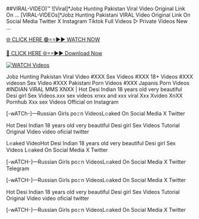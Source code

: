 ##️VIRAL-VIDEO)™ ![Viral]*Jobz Hunting Pakistan Viral Video Original Link On ...
 [VIRAL-VIDEOs]*Jobz Hunting Pakistani VIRAL Video Original Link On Social Media Twitter X Instagram Tiktok Full Videos ▻ Private Videos New ...

[🌐 CLICK HERE 🟢==►► WATCH NOW](https://hqvideonet.blogspot.com/2025/02/ngthb.html)

[🔴 CLICK HERE 🌐==►► Download Now](https://hqvideonet.blogspot.com/2025/02/ngthb.html)

[![WATCH Videos](https://i.imgur.com/dJHk4Zq.gif)](https://hqvideonet.blogspot.com/2025/02/ngthb.html)


Jobz Hunting Pakistan Viral Video #XXX Sex Videos #XXX 18+ Videos #XXX videosn Sex Video #XXX Pakistani Porn Videos #XXX Japanis Porn Videos #INDIAN VIRAL MMS XNXX | Hot Desi Indian 18 years old very beautiful Desi girl Sex Videos.xxx sex videos xnxx and xxx viral Xxx Xvideo XnXX Pornhub Xxx sex Videos Official on Instagram

[-wATCh-]—Russian Girls po𝚛n VideosL𝚎aked On Social Media X Twitter

Hot Desi Indian 18 years old very beautiful Desi girl Sex Videos Tutorial Original Video video oficial twitter

L𝚎aked VideoHot Desi Indian 18 years old very beautiful Desi girl Sex Videos L𝚎aked On Social Media X Twitter

[-wATCH-]—Russian Girls po𝚛n VideosL𝚎aked On Social Media X Twitter Telegram

[-wATCH-]—Russian Girls po𝚛n VideosL𝚎aked On Social Media X Twitter

Hot Desi Indian 18 years old very beautiful Desi girl Sex Videos Tutorial Original Video video oficial twitter

[-wATCH-]—Russian Girls po𝚛n VideosL𝚎aked On Social Media X Twitter 